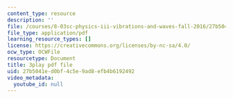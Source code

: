 ```yaml
---
content_type: resource
description: ''
file: /courses/8-03sc-physics-iii-vibrations-and-waves-fall-2016/27b5041ed0bf4c5e9ad8efb4b6192492_b1eKhyC9TTo.pdf
file_type: application/pdf
learning_resource_types: []
license: https://creativecommons.org/licenses/by-nc-sa/4.0/
ocw_type: OCWFile
resourcetype: Document
title: 3play pdf file
uid: 27b5041e-d0bf-4c5e-9ad8-efb4b6192492
video_metadata:
  youtube_id: null
---
```

